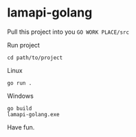 # lamapi-golang

Pull this project into you `GO WORK PLACE/src`

Run project
```
cd path/to/project
```

Linux
```
go run .
```

Windows
```
go build
lamapi-golang.exe
```

Have fun.